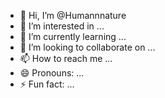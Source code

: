 - 👋 Hi, I’m @Humannnature
- 👀 I’m interested in ...
- 🌱 I’m currently learning ...
- 💞️ I’m looking to collaborate on ...
- 📫 How to reach me ...
- 😄 Pronouns: ...
- ⚡ Fun fact: ...

<!---
Humannnature/Humannnature is a ✨ special ✨ repository because its `README.md` (this file) appears on your GitHub profile.
You can click the Preview link to take a look at your changes.
--->
